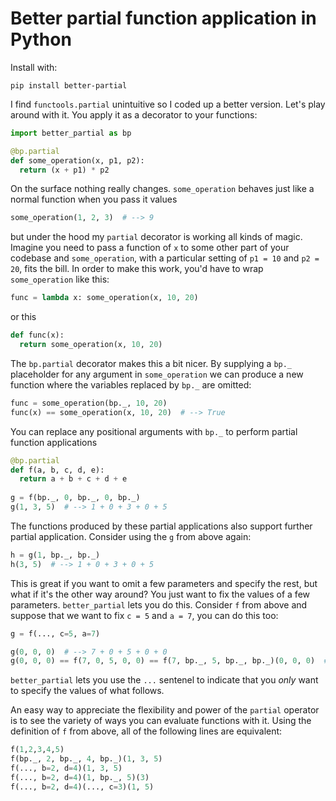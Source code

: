 # Better partial function application in Python

Install with:

```
pip install better-partial
```

I find `functools.partial` unintuitive so I coded up a better version. Let's play around with it. You apply it as a decorator to your functions:

```python
import better_partial as bp

@bp.partial
def some_operation(x, p1, p2):
  return (x + p1) * p2
```

On the surface nothing really changes. `some_operation` behaves just like a normal function when you pass it values

```python
some_operation(1, 2, 3)  # --> 9
```

but under the hood my `partial` decorator is working all kinds of magic. Imagine you need to pass a function of `x` to some other part of your codebase and `some_operation`, with a particular setting of `p1 = 10` and `p2 = 20`, fits the bill. In order to make this work, you'd have to wrap `some_operation` like this:

```python
func = lambda x: some_operation(x, 10, 20)
```

or this

```python
def func(x):
  return some_operation(x, 10, 20)
```

The `bp.partial` decorator makes this a bit nicer. By supplying a `bp._` placeholder for any argument in `some_operation` we can produce a new function where the variables replaced by `bp._` are omitted:
```python
func = some_operation(bp._, 10, 20)
func(x) == some_operation(x, 10, 20)  # --> True
```

You can replace any positional arguments with `bp._` to perform partial function applications
```python
@bp.partial
def f(a, b, c, d, e):
  return a + b + c + d + e
  
g = f(bp._, 0, bp._, 0, bp._)
g(1, 3, 5)  # --> 1 + 0 + 3 + 0 + 5
```

The functions produced by these partial applications also support further partial application. Consider using the `g` from above again:
```python
h = g(1, bp._, bp._)
h(3, 5)  # --> 1 + 0 + 3 + 0 + 5
```

This is great if you want to omit a few parameters and specify the rest, but what if it's the other way around? You just want to fix the values of a few parameters. `better_partial` lets you do this. Consider `f` from above and suppose that we want to fix `c = 5` and `a = 7`, you can do this too:
```python
g = f(..., c=5, a=7)

g(0, 0, 0)  # --> 7 + 0 + 5 + 0 + 0
g(0, 0, 0) == f(7, 0, 5, 0, 0) == f(7, bp._, 5, bp._, bp._)(0, 0, 0)  # --> True
```

`better_partial` lets you use the `...` sentenel to indicate that you _only_ want to specify the values of what follows.

An easy way to appreciate the flexibility and power of the `partial` operator is to see the variety of ways you can evaluate functions with it. Using the definition of `f` from above, all of the following lines are equivalent:

```python
f(1,2,3,4,5)
f(bp._, 2, bp._, 4, bp._)(1, 3, 5)
f(..., b=2, d=4)(1, 3, 5)
f(..., b=2, d=4)(1, bp._, 5)(3)
f(..., b=2, d=4)(..., c=3)(1, 5)
```
